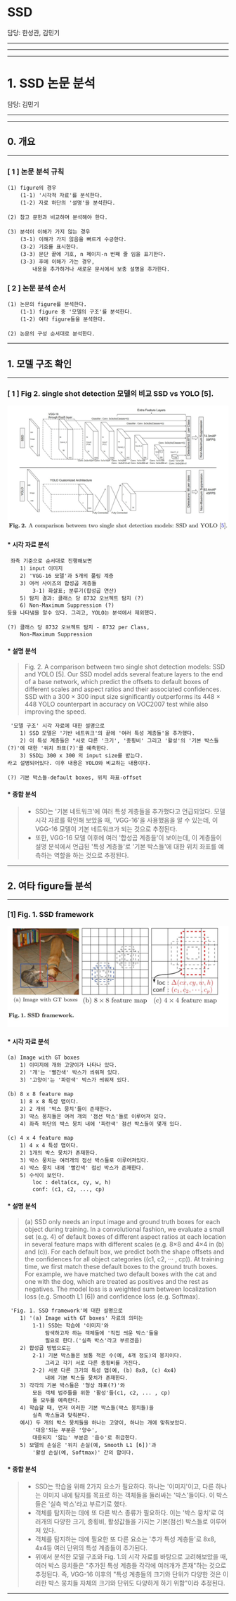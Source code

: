 # SSD

담당: 한성관, 김민기

----
----
----

# 1. SSD 논문 분석

담당: 김민기

----
----

## 0. 개요

----

### [ 1 ] 논문 분석 규칙

    (1) figure의 경우   
        (1-1) '시각적 자료'를 분석한다.   
        (1-2) 자료 하단의 '설명'을 분석한다.   

    (2) 참고 문헌과 비교하며 분석해야 한다.   

    (3) 분석이 이해가 가지 않는 경우   
        (3-1) 이해가 가지 않음을 빠르게 수긍한다.   
        (3-2) 기호를 표시한다.   
        (3-3) 문단 끝에 기호, n 페이지-n 번째 줄 임을 표기한다.   
        (3-3) 후에 이해가 가는 경우,   
            내용을 추가하거나 새로운 문서에서 보충 설명을 추가한다.   

### [ 2 ] 논문 분석 순서

    (1) 논문의 figure를 분석한다.   
        (1-1) figure 중 '모델의 구조'를 분석한다.   
        (1-2) 여타 figure들을 분석한다.   

    (2) 논문의 구성 순서대로 분석한다.   

----

## 1. 모델 구조 확인

----

### [ 1 ] Fig 2. single shot detection 모델의 비교 SSD vs YOLO [5].

![Alt text](/Objectdetection/01_SSD_2016/rsc/image/model_structure.jpg "Model Structures")

#### * 시각 자료 분석

     좌측 기준으로 순서대로 진행해보면
        1) input 이미지   
        2) 'VGG-16 모델'과 5개의 풀링 계층   
        3) 여러 사이즈의 합성곱 계층들   
            3-1) 화살표; 분류기(합성곱 연산)
        5) 탐지 결과: 클래스 당 8732 오브젝트 탐지 (?)   
        6) Non-Maximum Suppression (?)   
    등을 나타냄을 알수 있다. 그리고, YOLO는 분석에서 제외했다.

    (?) 클래스 당 8732 오브젝트 탐지 - 8732 per Class,
        Non-Maximum Suppression

#### * 설명 분석

> Fig. 2. A comparison between two single shot detection models: SSD and YOLO [5]. Our SSD model adds several feature layers to the end of a base network, which predict the offsets to default boxes of different scales and aspect ratios and their associated confidences. SSD with a 300 × 300 input size significantly outperforms its 448 × 448 YOLO counterpart in accuracy on VOC2007 test while also improving the speed.

     '모델 구조' 시각 자료에 대한 설명으로
        1) SSD 모델은 '기반 네트워크'의 끝에 '여러 특성 계층들'을 추가했다.
        2) 이 특성 계층들은 "서로 다른 '크기', '종횡비' 그리고 '활성'의 '기본 박스들(?)'에 대한 '위치 좌표(?)'를 예측한다.
        3) SSD는 300 x 300 의 input size를 받는다.
    라고 설명되어있다. 이후 내용은 YOLO와 비교하는 내용이다.

    (?) 기본 박스들-default boxes, 위치 좌표-offset

#### * 종합 분석

> * SSD는 '기본 네트워크'에 여러 특성 게층들을 추가했다고 언급되었다. 모델 시각 자료를 확인해 보았을 때, 'VGG-16'을 사용했음을 알 수 있는데, 이 VGG-16 모델이 기본 네트워크가 되는 것으로 추정된다.
> * 또한, VGG-16 모델 이후에 여러 '합성곱 계층들'이 보이는데, 이 계층들이 설명 분석에서 언급된 '특성 계층들'로 '기본 박스들'에 대한 위치 좌표를 예측하는 역할을 하는 것으로 추정된다.

----

## 2. 여타 figure들 분석

----

### [1] Fig. 1. SSD framework

![Alt text](/Objectdetection/01_SSD_2016/rsc/image/Fig01_SSD_framework.JPG "Fig. 1. SSD framework")

#### * 시각 자료 분석

    (a) Image with GT boxes
        1) 이미지에 개와 고양이가 나타나 있다.
        2) '개'는 '빨간색' 박스가 씌워져 있다.
        3) '고양이'는 '파란색' 박스가 씌워져 있다.
    
    (b) 8 x 8 feature map
        1) 8 x 8 특성 맵이다.
        2) 2 개의 '박스 뭉치'들이 존재한다.
        3) 박스 뭉치들은 여러 개의 '점선 박스'들로 이루어져 있다.
        4) 좌측 하단의 박스 뭉치 내에 '파란색' 점선 박스들이 몇개 있다.
    
    (c) 4 x 4 feature map
        1) 4 x 4 특성 맵이다.
        2) 1개의 박스 뭉치가 존재한다.
        3) 박스 뭉치는 여러개의 점선 박스들로 이루어져있다.
        4) 박스 뭉치 내에 '빨간색' 점선 박스가 존재한다.
        5) 수식이 보인다.
            loc : delta(cx, cy, w, h)
            conf: (c1, c2, ..., cp)

#### * 설명 분석

> (a) SSD only needs an input image and ground truth boxes for each object during training. In a convolutional fashion, we evaluate a small set (e.g. 4) of default boxes of different aspect ratios at each location in several feature maps with different scales (e.g. 8×8 and 4×4 in (b) and (c)). For each default box, we predict both the shape offsets and the confidences for all object categories ((c1, c2, ··· , cp)). At training time, we first match these default boxes to the ground truth boxes. For example, we have matched two default boxes with the cat and one with the dog, which are treated as positives and the rest as negatives. The model loss is a weighted sum between localization loss (e.g. Smooth L1 [6]) and confidence loss (e.g. Softmax).

     'Fig. 1. SSD framework'에 대한 설명으로
        1) '(a) Image with GT boxes' 자료의 의미는 
            1-1) SSD는 학습에 '이미지'와
                탐색하고자 하는 객체들에 '직접 씌운 박스'들을 
                필요로 한다.('실측 박스'라고 부르겠음)
        2) 합성곱 방법으로는
            2-1) 기본 박스들은 보통 적은 수(예, 4개 정도)의 뭉치이다.
                그리고 각기 서로 다른 종횡비를 가진다.
            2-2) 서로 다른 크기의 특성 맵(예, (b) 8x8, (c) 4x4)
                내에 기본 박스들 뭉치가 존재한다.
        3) 각각의 기본 박스들은 '형상 좌표(?)'와
            모든 객체 범주들을 위한 '활성'들(c1, c2, ... , cp)
            둘 모두를 예측한다.
        4) 학습할 때, 먼저 이러한 기본 박스들(박스 뭉치들)을
            실측 박스들과 맞춰본다.
        예시) 두 개의 박스 뭉치들을 하나는 고양이, 하나는 개에 맞춰보았다.
            '대응'되는 부분은 '양수',
            대응되지 '않는' 부분은 '음수'로 취급한다.
        5) 모델의 손실은 '위치 손실(예, Smooth L1 [6])'과
            '활성 손실(예, Softmax)' 간의 합이다.

#### * 종합 분석

> * SSD는 학습을 위해 2가지 요소가 필요하다. 하나는 '이미지'이고, 다른 하나는 이미지 내에 탐지를 목표로 하는 객체들을 둘러싸는 '박스'들이다. 이 박스들은 '실측 박스'라고 부르기로 했다.
> * 객체를 탐지하는 데에 또 다른 박스 종류가 필요하다. 이는 '박스 뭉치'로 여러개의 다양한 크기, 종횡비, 활성값들을 가지는 기본(점선) 박스들로 이루어져 있다.
> * 객체를 탐지하는 데에 필요한 또 다른 요소는 '추가 특성 계층들'로 8x8, 4x4등 여러 단위의 특성 계층들이 추가된다.
> * 위에서 분석한 모델 구조와 Fig. 1.의 시각 자료를 바탕으로 고려해보았을 때, 여러 박스 뭉치들은 "추가된 특성 계층들 각각에 여러개가 존재"하는 것으로 추정된다. 즉, VGG-16 이후의 "특성 계층들의 크기와 단위가 다양한 것은 이러한 박스 뭉치들 자체의 크기와 단위도 다양하게 하기 위함"이라 추정된다.

----
